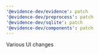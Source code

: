 ```yaml
---
'@evidence-dev/evidence': patch
'@evidence-dev/preprocess': patch
'@evidence-dev/sqlite': patch
'@evidence-dev/components': patch
---
```


Various UI changes
